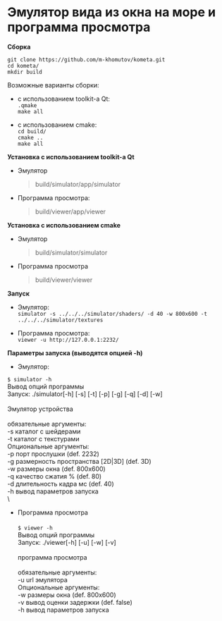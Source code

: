 # Эмулятор вида из окна на море и программа просмотра

**Сборка**

`git clone https://github.com/m-khomutov/kometa.git`  
`cd kometa/`  
`mkdir build`  
  
Возможные варианты сборки:  
* с использованием toolkit-a Qt:  
`.qmake`  
`make all`  
  
* с использованием cmake:  
`cd build/`  
`cmake ..`  
`make all`  

**Установка с использованием toolkit-a Qt**  
  
* Эмулятор  
  >build/simulator/app/simulator  
* Программа просмотра:  
  >build/viewer/app/viewer  
  
**Установка с использованием cmake**  
* Эмулятор  
  >build/simulator/simulator  
* Программа просмотра  
  >build/viewer/viewer  

**Запуск**
  
* Эмулятор:  
 `simulator -s ../../../simulator/shaders/ -d 40 -w 800x600 -t ../../../simulator/textures`  
  
* Программа просмотрa:  
 `viewer -u http://127.0.0.1:2232/`  

**Параметры запуска (выводятся опцией -h)**  

* Эмулятор:  
  
`$ simulator -h`  
Вывод опций программы  
Запуск: ./simulator[-h] [-s] [-t] [-p] [-g] [-q] [-d] [-w]  
  \
Эмулятор устройства  
   \
обязательные аргументы:  
 	  -s	каталог с шейдерами  
 	  -t	каталог с текстурами  
Опциональные аргументы:  
 	  -p	порт прослушки (def. 2232)  
 	  -g	размерность пространства [2D|3D] (def. 3D)  
 	  -w	размеры окна (def. 800x600)  
 	  -q	качество сжатия % (def. 80)  
 	  -d	длительность кадра мс (def. 40)  
 	  -h	вывод параметров запуска  
  \
* Программа просмотрa  
  \
`$ viewer -h`  
Вывод опций программы  
Запуск: ./viewer[-h] [-u] [-w] [-v]  
   \
программа просмотра  
  \
обязательные аргументы:  
 	  -u	url эмулятора  
Опциональные аргументы:  
 	  -w	размеры окна (def. 800x600)  
 	  -v	вывод оценки задержки (def. false)  
 	  -h	вывод параметров запуска  

